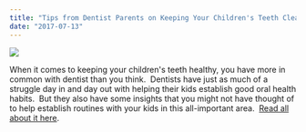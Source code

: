 ```yaml
---
title: "Tips from Dentist Parents on Keeping Your Children's Teeth Clean"
date: "2017-07-13"
---
```


![](/images/dentist-fairfield-ca-teeth-brushing-kids-300x199.jpeg)

When it comes to keeping your children's teeth healthy, you have more in common with dentist than you think.  Dentists have just as much of a struggle day in and day out with helping their kids establish good oral health habits.  But they also have some insights that you might not have thought of to help establish routines with your kids in this all-important area.  [Read all about it here](http://www.mouthhealthy.org/en/babies-and-kids/tips-for-parents?source=MorningHuddle).
